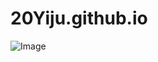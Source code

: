 # 20Yiju.github.io
![Image](https://search.pstatic.net/common/?src=http%3A%2F%2Fblogfiles.naver.net%2FMjAyMTAxMTFfMSAg%2FMDAxNjEwMjk3NzM0Njkw.QhLh1JfdStz-A185i_quSC0FugJdV667morlUHXGSfQg.E34scuNo7IflgZdKZHaCHzKiJDCr6Zz3DLle9weJys8g.PNG.whgkdus0043%2F%25BC%25B3%25C4%25F4_%25B1%25E2%25BA%25BB_%25B9%25E8%25B0%25E6%25C8%25AD%25B8%25E9_%25BE%25C6%25C0%25CC%25C6%25D0%25B5%25E5.PNG&type=a340)
